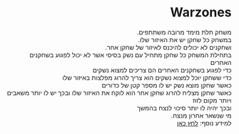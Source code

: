 <div lang="he" dir="rtl">
  
# Warzones
משחק תלת מימד מרובה משתתפים.\
במשחק כל שחקן יש את האיזור שלו.\
ושחקנים לא יכולים להיכנס לאיזור של שחקן אחר.\
בתחילת המשחק כל שחקן מתחיל עם נשק בסיסי אשר לא יכול לפגוע בשחקנים האחרים\
כדי לפגוע בשחקנים האחרים הם צריכים למצוא נשקים\
כדי ששחקן יוכל למצוא נשקים הוא צריך להרוג מפלצות באיזור שלו\
כאשר שחקן מוצא נשק יש לו מספר קטן של כדורים\
כאשר שחקן מצליח להרוג שחקן אחר הוא לוקח את האיזור שלו ובכך יש לו יותר משאבים ויותר מקום לזוז\
ובכך יהיה לו יותר סיכוי לנצח בהמשך\
מי שנשאר אחרון מנצח.\
  למידע נוסף: 
  [לחץ כאן](https://github.com/S-DevelopeGame/BattleForest/wiki)
</div>
